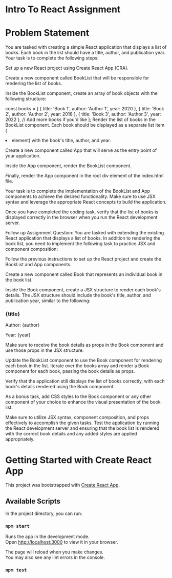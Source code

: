 # Intro To React Assignment
# Problem Statement
You are tasked with creating a simple React application that displays a list of books. Each book in the list should have a title, author, and publication year. Your task is to complete the following steps:

Set up a new React project using Create React App (CRA).

Create a new component called BookList that will be responsible for rendering the list of books.

Inside the BookList component, create an array of book objects with the following structure:

const books = [
  { title: 'Book 1', author: 'Author 1', year: 2020 },
  { title: 'Book 2', author: 'Author 2', year: 2018 },
  { title: 'Book 3', author: 'Author 3', year: 2022 },
  // Add more books if you'd like
];
Render the list of books in the BookList component. Each book should be displayed as a separate list item (<li> element) with the book's title, author, and year.

Create a new component called App that will serve as the entry point of your application.

Inside the App component, render the BookList component.

Finally, render the App component in the root div element of the index.html file.

Your task is to complete the implementation of the BookList and App components to achieve the desired functionality. Make sure to use JSX syntax and leverage the appropriate React concepts to build the application.

Once you have completed the coding task, verify that the list of books is displayed correctly in the browser when you run the React development server.

Follow up Assignment Question:
You are tasked with extending the existing React application that displays a list of books. In addition to rendering the book list, you need to implement the following task to practice JSX and component composition:

Follow the previous instructions to set up the React project and create the BookList and App components.

Create a new component called Book that represents an individual book in the book list.

Inside the Book component, create a JSX structure to render each book's details. The JSX structure should include the book's title, author, and publication year, similar to the following:

<div>
  <h3>{title}</h3>
  <p>Author: {author}</p>
  <p>Year: {year}</p>
</div>
Make sure to receive the book details as props in the Book component and use those props in the JSX structure.

Update the BookList component to use the Book component for rendering each book in the list. Iterate over the books array and render a Book component for each book, passing the book details as props.

Verify that the application still displays the list of books correctly, with each book's details rendered using the Book component.

As a bonus task, add CSS styles to the Book component or any other component of your choice to enhance the visual presentation of the book list.

Make sure to utilize JSX syntax, component composition, and props effectively to accomplish the given tasks. Test the application by running the React development server and ensuring that the book list is rendered with the correct book details and any added styles are applied appropriately.
 # Getting Started with Create React App

This project was bootstrapped with [Create React App](https://github.com/facebook/create-react-app).

## Available Scripts

In the project directory, you can run:

### `npm start`

Runs the app in the development mode.\
Open [http://localhost:3000](http://localhost:3000) to view it in your browser.

The page will reload when you make changes.\
You may also see any lint errors in the console.

### `npm test`